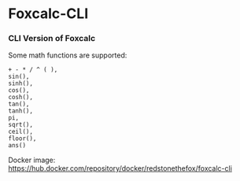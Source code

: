 # Foxcalc-CLI 
### CLI Version of Foxcalc

Some math functions are supported:
```
+ - * / ^ ( ),
sin(),
sinh(),
cos(),
cosh(),
tan(),
tanh(),
pi,
sqrt(),
ceil(),
floor(),
ans()
```

Docker image: https://hub.docker.com/repository/docker/redstonethefox/foxcalc-cli